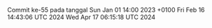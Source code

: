 Commit ke-55 pada tanggal Sun Jan 01 14:00 2023 +0100
Fri Feb 16 14:43:06 UTC 2024
Wed Apr 17 06:15:18 UTC 2024
